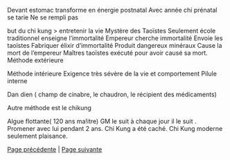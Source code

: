 Devant estomac transforme en énergie postnatal
Avec année chi prénatal se tarie
Ne se rempli pas

but du chi kung > entretenir la vie
Mystère des Taoïstes
Seulement école traditionnel enseigne l’immortalité
Empereur cherche immortalité
Envoie les taoïstes
Fabriquer élixir d’immortalité
Produit dangereux minéraux 
Cause la mort de l’empereur Maîtres taoïstes exécuté pour avoir causé sa mort.
Méthode extérieure

Méthode intérieure
Exigence très sévère de la vie et comportement
Pilule interne

Dan dien ( champ de cinabre, le chaudron, le récipient des médicaments)

Autre méthode est le chikung

Algue flottante( 120 ans ma!itre)
GM le suit à chaque jour il le suit . Promener avec lui pendant 2 ans. 
Chi Kung a été caché.
Chi Kung moderne seulement plaisance. 

[Page précédente](2024-02-04.md) | [Page suivante](2024-02-04-04.md)